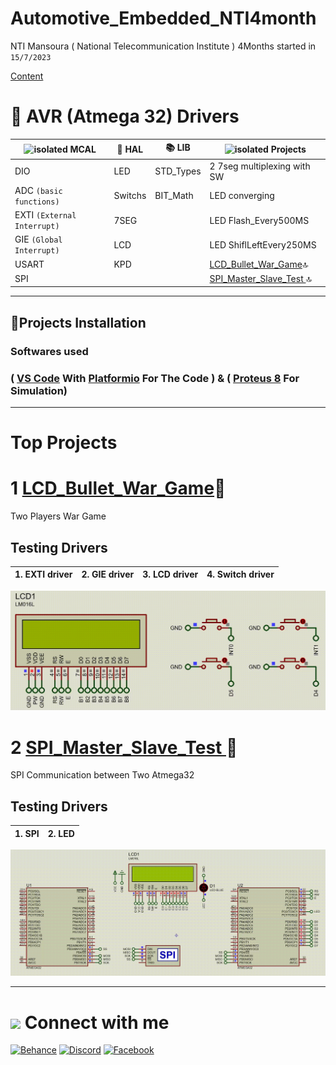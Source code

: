 # Automotive_Embedded_NTI4month
 NTI Mansoura  ( National Telecommunication Institute ) 4Months started in `15/7/2023 `
 
 [Content](https://www.nti.sci.eg/4m/tracks.php/)
 

#  🔌 AVR (Atmega 32) Drivers
| <img src="https://emoji.discadia.com/emojis/7896b70a-42c0-489d-9927-5ba0b0c619f3.PNG" alt="isolated" width="25" > MCAL  | 📀 HAL | 📚 LIB | <img src="https://emoji.discadia.com/emojis/28157f12-798b-40c7-b0e8-c7e425c45bd1.GIF" alt="isolated" width="20" > Projects |
| ---- | ---- | ---- | ---- |
| DIO |LED |STD_Types|2 7seg multiplexing with SW
| ADC `(basic functions)` |Switchs|BIT_Math|LED converging
| EXTI `(External Interrupt)` |7SEG||LED Flash_Every500MS
| GIE `(Global Interrupt)` |LCD||LED ShiflLeftEvery250MS
| USART|KPD||[LCD_Bullet_War_Game](https://github.com/Osama-Abd-El-Mohsen/Automotive_Embedded_NTI4month/tree/main/Projects/LCD_Bullet_War_Game)🔝
| SPI|||[SPI_Master_Slave_Test ](https://github.com/Osama-Abd-El-Mohsen/Automotive_Embedded_NTI4month/tree/main/Projects/SPI_test)🔝

---

## **📂Projects Installation**
  ### Softwares used 
  ### ( [VS Code](https://code.visualstudio.com) With [Platformio](https://platformio.org/install/ide?install=vscode)  For The Code ) & ( [Proteus 8](https://www.labcenter.com) For Simulation) 
---
# Top Projects
 # 1 [LCD_Bullet_War_Game](https://github.com/Osama-Abd-El-Mohsen/Automotive_Embedded_NTI4month/tree/main/Projects/LCD_Bullet_War_Game)🚀
 Two Players War Game 
 
 ## **Testing Drivers**  
 | 1. EXTI driver | 2. GIE driver | 3. LCD driver |4. Switch driver |
 |  ------- | ------- | ------- | ------- |

![](https://github.com/Osama-Abd-El-Mohsen/Automotive_Embedded_NTI4month/blob/main/Projects/LCD_Bullet_War_Game/Gmae_GIF.gif?raw=true)
# 2 [SPI_Master_Slave_Test ](https://github.com/Osama-Abd-El-Mohsen/Automotive_Embedded_NTI4month/tree/main/Projects/SPI_test)💬
SPI Communication between Two Atmega32
 ## **Testing Drivers**  
 
 | 1. SPI |2. LED|
 |  ---- |---- |
 
![](https://raw.githubusercontent.com/Osama-Abd-El-Mohsen/Automotive_Embedded_NTI4month/main/Projects/SPI_test/myFile8-14-2023_104322_PM.gif)

---


<h1> <img src='https://raw.githubusercontent.com/ShahriarShafin/ShahriarShafin/main/Assets/handshake.gif' width="80"> Connect with me </h1>

[![Behance](https://img.shields.io/badge/Behance-151A22?style=for-the-badge&logo=behance)](https://behance.net/Osama_Abd_ElMoh7sen) 
[![Discord](https://img.shields.io/badge/Discord-151A22?style=for-the-badge&logo=Discord)](https://discordapp.com/users/716301044514029619) 
[![Facebook](https://img.shields.io/badge/Facebook-151A22?style=for-the-badge&logo=Facebook)](https://facebook.com/o.Abd.ElMohsen)
